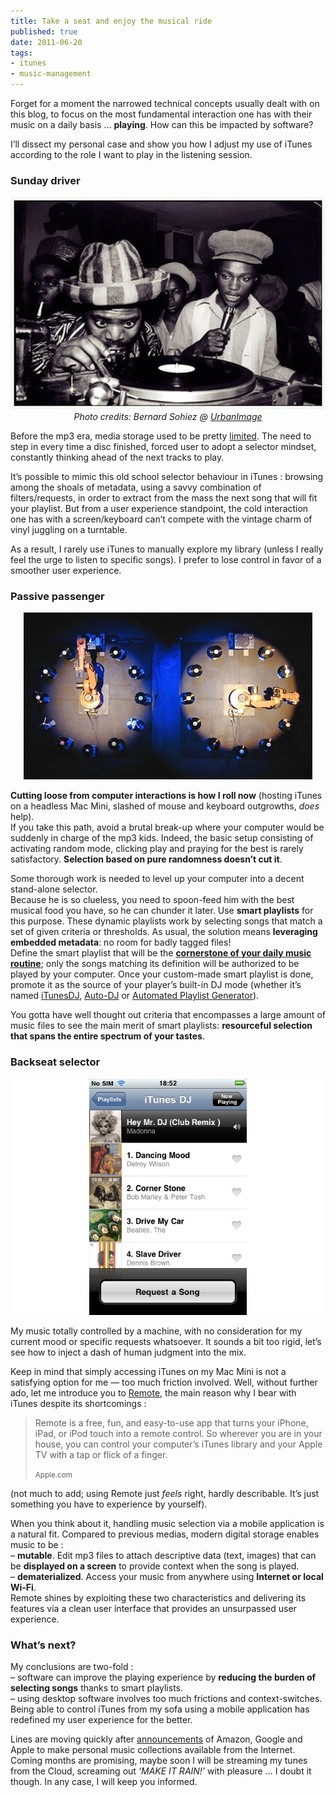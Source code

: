```yaml
--- 
title: Take a seat and enjoy the musical ride
published: true
date: 2011-06-20
tags: 
- itunes
- music-management
---
```

<p>Forget for a moment the narrowed technical concepts usually dealt with on this blog, to focus on the most fundamental interaction one has with their music on a daily basis &hellip; <strong>playing</strong>. How can this be impacted by software?</p>

<p>I&rsquo;ll dissect my personal case and show you how I adjust my use of iTunes according to the role I want to play in the listening session.</p>

<h3>Sunday driver</h3>

<p style="text-align: center;"><img title="Festus and Bikey Dread of Sir Coxsone soundsystem" src="/public/img/posts/coxsone-soundsystem.jpg" alt="Festus and Bikey Dread of Sir Coxsone soundsystem" /><br>
<em>Photo credits: Bernard Sohiez @ <a href="http://www.urbanimage.tv/reggae/sound+systems/reggae+selectors/rx026_jbs_y/">UrbanImage</a></em></p>

<p>Before the mp3 era, media storage used to be pretty <a href="http://mozy.com/blog/wp-content/uploads/2009/08/physical-storage-vs-digital-storage.png">limited</a>. The need to step in every time a disc finished, forced user to adopt a selector mindset, constantly thinking ahead of the next tracks to play.</p>

<p>It&rsquo;s possible to mimic this old school selector behaviour in iTunes : browsing among the shoals of metadata, using a savvy combination of filters/requests, in order to extract from the mass the next song that will fit your playlist. But from a user experience standpoint, the cold interaction one has with a screen/keyboard can&rsquo;t compete with the vintage charm of vinyl juggling on a turntable.</p>

<p>As a result, I rarely use iTunes to manually explore my library (unless I really feel the urge to listen to specific songs). I prefer to lose control in favor of a smoother user experience.</p>

<h3>Passive passenger</h3>

<p style="text-align: center;"><img title="Kuka Juke Bot" src="/public/img/posts/kuka_juke_bot.jpg" alt="Kuka Juke Bot" /></p>

<p><strong>Cutting loose from computer interactions is how I roll now</strong> (hosting iTunes on a headless Mac Mini, slashed of mouse and keyboard outgrowths, <em>does</em> help).<br />
If you take this path, avoid a brutal break-up where your computer would be suddenly in charge of the mp3 kids. Indeed, the basic setup consisting of activating random mode, clicking play and praying for the best is rarely satisfactory. <strong>Selection based on pure randomness doesn&rsquo;t cut it</strong>.</p>

<p>Some thorough work is needed to level up your computer into a decent stand-alone selector.<br />
Because he is so clueless, you need to spoon-feed him with the best musical food you have, so he can chunder it later. Use <strong>smart playlists</strong> for this purpose. These dynamic playlists work by selecting songs that match a set of given criteria or thresholds. As usual, the solution means <strong>leveraging embedded metadata</strong>: no room for badly tagged files!<br />
Define the smart playlist that will be the <strong><a href="/blog/daily-routine-smart-playlist-filterings">cornerstone of your daily music routine</a></strong>; only the songs matching its definition will be authorized to be played by your computer.
Once your custom-made smart playlist is done, promote it as the source of your player&rsquo;s built-in DJ mode (whether it&rsquo;s named <a href="http://www.apple.com/itunes/features/">iTunesDJ</a>, <a href="http://seriouslytrivial.com/2009/09/06/itunes-genius-like-playlist-with-mediamonkey/">Auto-DJ</a> or <a href="http://amarok.kde.org/en/Insider/Issue_15#apg">Automated Playlist Generator</a>).</p>

<p>You gotta have well thought out criteria that encompasses a large amount of music files to see the main merit of smart playlists: <strong>resourceful selection that spans the entire spectrum of your tastes</strong>.</p>

<h3>Backseat selector</h3>

<p style="text-align: center;"><img title="Festus and Bikey Dread of Sir Coxsone soundsystem" src="/public/img/posts/remote_ui.png" alt="Remote iphone application" /></p>

<p>My music totally controlled by a machine, with no consideration for my current mood or specific requests whatsoever. It sounds a bit too rigid, let&rsquo;s see how to inject a dash of human judgment into the mix.</p>

<p>Keep in mind that simply accessing iTunes on my Mac Mini is not a satisfying option for me &mdash; too much friction involved. Well, without further ado, let me introduce you to <a href="http://www.quora.com/What-life-lessons-are-unintuitive-or-go-against-common-sense-or-wisdom">Remote</a>, the main reason why I bear with iTunes despite its shortcomings :</p>

<blockquote><p>Remote is a free, fun, and easy-to-use app that turns your     iPhone, iPad, or iPod touch into a remote control. So wherever you are in your house, you can control your computer’s iTunes library and your Apple TV with a tap or flick of a finger.</p>
<small>Apple.com</small></blockquote>

<p>(not much to add; using Remote just <em>feels</em> right, hardly describable. It&rsquo;s just something you have to experience by yourself).</p>

<p>When you think about it, handling music selection via a mobile application is a natural fit. Compared to previous medias, modern digital storage enables music to be  :<br />
  &ndash; <strong>mutable</strong>. Edit mp3 files to attach descriptive data (text, images) that can be <strong>displayed on a screen</strong> to provide context when the song is played.<br />
  &ndash; <strong>dematerialized</strong>. Access your music from anywhere using <strong>Internet or local Wi-Fi</strong>.<br />
Remote shines by exploiting these two characteristics and delivering its features via a clean user interface that provides an unsurpassed user experience.</p>

<h3>What&rsquo;s next?</h3>

<p>My conclusions are two-fold :<br />
  &ndash; software can improve the playing experience by <strong>reducing the burden of selecting songs</strong> thanks to smart playlists.  <br />
  &ndash; using desktop software involves too much frictions and context-switches. Being able to control iTunes from my sofa using a mobile application has redefined my user experience for the better.</p>

<p>Lines are moving quickly after <a href="http://www.ghacks.net/2011/06/07/apple-icloud-google-music-amazon-cloud-drive-its-getting-crowded/">announcements</a> of Amazon, Google and Apple to make personal music collections available from the Internet.<br />
Coming months are promising, maybe soon I will be streaming my tunes from the Cloud, screaming out <em>&lsquo;MAKE IT RAIN!&rsquo;</em> with pleasure &hellip; I doubt it though. In any case, I will keep you informed.</p>
